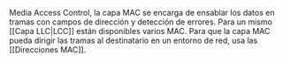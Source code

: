 Media Access Control, la capa MAC se encarga de ensablar los datos en tramas con campos de dirección y detección de errores.
Para un mismo [[Capa LLC|LCC]] están disponibles varios MAC.
Para que la capa MAC pueda dirigir las tramas al destinatario en un entorno de red, usa las [[Direcciones MAC]].